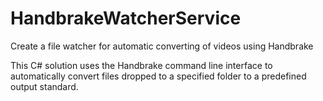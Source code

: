 # HandbrakeWatcherService
Create a file watcher for automatic converting of videos using Handbrake

This C# solution uses the Handbrake command line interface to automatically convert files dropped to a specified
folder to a predefined output standard.

